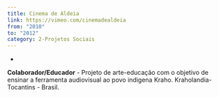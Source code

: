 ```yaml
---
title: Cinema de Aldeia
link: https://vimeo.com/cinemadealdeia
from: "2010"
to: "2012"
category: 2-Projetos Sociais
---
```

- 
**Colaborador/Educador** - Projeto de arte-educação com o objetivo de ensinar a ferramenta audiovisual ao povo indigena Kraho. Kraholandia- Tocantins - Brasil.




